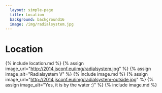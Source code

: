 ```yaml
---
  layout: simple-page
  title: Location
  background: background16
  image: /img/radialsystem.jpg
---
```


# Location

{% include location.md %}
{% assign image_url="http://2014.jsconf.eu/img/radialsystem.jpg" %}
{% assign image_alt="Radialsystem V" %}
{% include image.md %}
{% assign image_url="http://2014.jsconf.eu/img/radialsystem-outside.jpg" %}
{% assign image_alt="Yes, it is by the water :)" %}
{% include image.md %}
